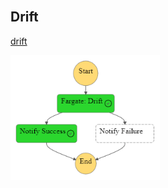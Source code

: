 <br>

## Drift

[drift](https://github.com/repatterning/drift)

<img src='graph.png' alt='Directed Graph' style='width: 47.5%;'>

<br>
<br>

<br>
<br>

<br>
<br>

<br>
<br>
